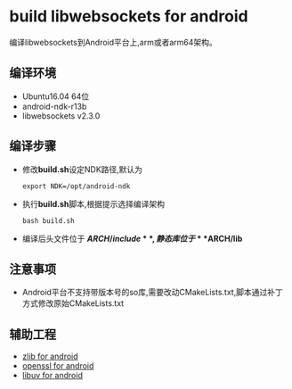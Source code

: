 # build libwebsockets for android

编译libwebsockets到Android平台上,arm或者arm64架构。

## 编译环境

* Ubuntu16.04 64位
* android-ndk-r13b
* libwebsockets v2.3.0

## 编译步骤

* 修改**build.sh**设定NDK路径,默认为

    ```shell
    export NDK=/opt/android-ndk
    ```

* 执行**build.sh**脚本,根据提示选择编译架构

    ```shell
    bash build.sh
    ```
* 编译后头文件位于 **$ARCH/include**, 静态库位于 **$ARCH/lib**

## 注意事项

* Android平台不支持带版本号的so库,需要改动CMakeLists.txt,脚本通过补丁方式修改原始CMakeLists.txt

## 辅助工程

* [zlib for android](https://github.com/alvisisme/android-zlib)
* [openssl for android](https://github.com/alvisisme/android-openssl)
* [libuv for android](https://github.com/alvisisme/android-libuv)
